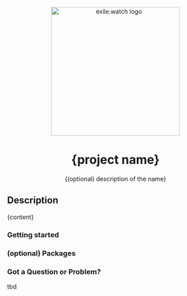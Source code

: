 <p align="center">
  <a href="https://exile.watch">
    <img alt="exile.watch logo" src="https://avatars.githubusercontent.com/u/158840748?s=400&u=4c73ba2a9a2ebc70b01c6303d41e8571df84ec37&v=4" width="300" />
  </a>
</p>
<h1 align="center">
  {project name}
</h1>
<p align="center">
  {(optional) description of the name}
</p>

## Description

{content}

### Getting started

### (optional) Packages

### Got a Question or Problem?

tbd
